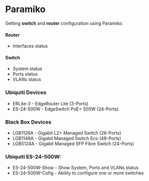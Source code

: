 # Paramiko
Getting <b>switch</b> and <b>router</b> configuration using Paramiko:

#### Router
- Interfaces status

#### Switch
- System status
- Ports status
- VLANs status 

### Ubiquiti Devices
- ERLite-3 - EdgeRouter Lite (3-Ports)
- ES-24-500W - EdgeSwitch PoE+ 500W (24-Ports)

### Black Box Devices
- LGB1126A - Gigabit L2+ Managed Switch (26-Ports)
- LGB1148A - Gigabit Managed Switch Eco (48-Ports)
- LGB5124A - Gigabit Managed SFP Fibre Switch (24-Ports)

### Ubiquiti ES-24-500W:
- ES-24-500W-Show - Show System, Ports and VLANs status
- ES-24-500W-Cofig - Ability to configure one or more switches
